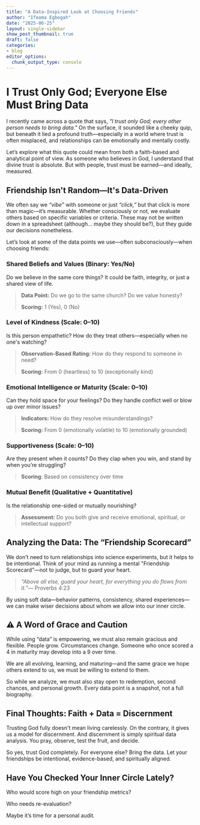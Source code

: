 ```yaml
---
title: "A Data-Inspired Look at Choosing Friends"
author: "Ifeoma Egbogah"
date: "2025-06-25"
layout: single-sidebar
show_post_thumbnail: true
draft: false
categories:
- blog
editor_options: 
  chunk_output_type: console
---
```




# I Trust Only God; Everyone Else Must Bring Data

I recently came across a quote that says, *"I trust only God; every other person needs to bring data."* On the surface, it sounded like a cheeky quip, but beneath it lied a profound truth—especially in a world where trust is often misplaced, and relationships can be emotionally and mentally costly.

Let’s explore what this quote could mean from both a faith-based and analytical point of view. As someone who believes in God, I understand that divine trust is absolute. But with people, trust must be earned—and ideally, measured.

## Friendship Isn't Random—It's Data-Driven

We often say we *“vibe”* with someone or just *“click,”* but that click is more than magic—it’s measurable. Whether consciously or not, we evaluate others based on specific variables or criteria. These may not be written down in a spreadsheet (although… maybe they should be?), but they guide our decisions nonetheless.

Let’s look at some of the data points we use—often subconsciously—when choosing friends:

### Shared Beliefs and Values (Binary: Yes/No)

Do we believe in the same core things? It could be faith, integrity, or just a shared view of life.

> **Data Point:** Do we go to the same church? Do we value honesty? 
>
>**Scoring:** 1 (Yes), 0 (No)

### Level of Kindness (Scale: 0–10)

Is this person empathetic? How do they treat others—especially when no one's watching?

> **Observation-Based Rating:** How do they respond to someone in need?
>
> **Scoring:** From 0 (heartless) to 10 (exceptionally kind)

### Emotional Intelligence or Maturity (Scale: 0–10)

Can they hold space for your feelings? Do they handle conflict well or blow up over minor issues?

> **Indicators:** How do they resolve misunderstandings?
>
> **Scoring:** From 0 (emotionally volatile) to 10 (emotionally grounded)

### Supportiveness (Scale: 0–10)

Are they present when it counts? Do they clap when you win, and stand by when you’re struggling?

> **Scoring**: Based on consistency over time

### Mutual Benefit (Qualitative + Quantitative)

Is the relationship one-sided or mutually nourishing?

> **Assessment:** Do you both give and receive emotional, spiritual, or intellectual support?

## Analyzing the Data: The “Friendship Scorecard”

We don't need to turn relationships into science experiments, but it helps to be intentional. Think of your mind as running a mental "Friendship Scorecard"—not to judge, but to guard your heart.

> *“Above all else, guard your heart, for everything you do flows from it.”*— Proverbs 4:23

By using soft data—behavior patterns, consistency, shared experiences—we can make wiser decisions about whom we allow into our inner circle.

## ⚠️ A Word of Grace and Caution

While using “data” is empowering, we must also remain gracious and flexible. People grow. Circumstances change. Someone who once scored a 4 in maturity may develop into a 9 over time.

We are all evolving, learning, and maturing—and the same grace we hope others extend to us, we must be willing to extend to them.

So while we analyze, we must also stay open to redemption, second chances, and personal growth. Every data point is a snapshot, not a full biography.

## Final Thoughts: Faith + Data = Discernment

Trusting God fully doesn't mean living carelessly. On the contrary, it gives us a model for discernment. And discernment is simply spiritual data analysis. You pray, observe, test the fruit, and decide.

So yes, trust God completely. For everyone else? Bring the data. Let your friendships be intentional, evidence-based, and spiritually aligned.

## Have You Checked Your Inner Circle Lately?

Who would score high on your friendship metrics? 

Who needs re-evaluation? 

Maybe it’s time for a personal audit.
